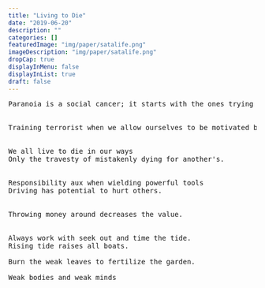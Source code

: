 ```yaml
---
title: "Living to Die"
date: "2019-06-20"
description: ""
categories: []
featuredImage: "img/paper/satalife.png"
imageDescription: "img/paper/satalife.png"
dropCap: true
displayInMenu: false
displayInList: true
draft: false
---
```

<pre>
Paranoia is a social cancer; it starts with the ones trying to protect and grows into itself.


Training terrorist when we allow ourselves to be motivated by terror.


We all live to die in our ways
Only the travesty of mistakenly dying for another's.


Responsibility aux when wielding powerful tools
Driving has potential to hurt others.


Throwing money around decreases the value.


Always work with seek out and time the tide.
Rising tide raises all boats.

Burn the weak leaves to fertilize the garden.

Weak bodies and weak minds
</pre>